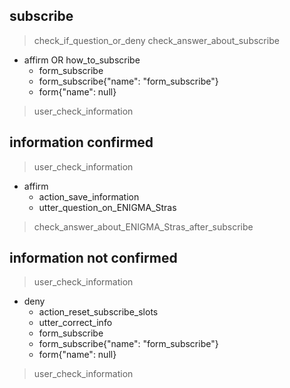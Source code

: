 ## subscribe
> check_if_question_or_deny
> check_answer_about_subscribe
* affirm OR how_to_subscribe
  - form_subscribe
  - form_subscribe{"name": "form_subscribe"}
  - form{"name": null}
> user_check_information

## information confirmed
> user_check_information
* affirm
  - action_save_information
  - utter_question_on_ENIGMA_Stras
> check_answer_about_ENIGMA_Stras_after_subscribe

## information not confirmed
> user_check_information
* deny
  - action_reset_subscribe_slots
  - utter_correct_info
  - form_subscribe
  - form_subscribe{"name": "form_subscribe"}
  - form{"name": null}
> user_check_information
